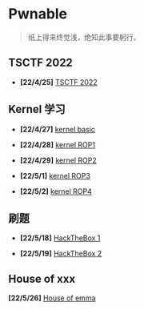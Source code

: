 # Pwnable

> 纸上得来终觉浅，绝知此事要躬行。



## TSCTF 2022

- **[22/4/25]** [TSCTF 2022](/pwnable/220425-tsctf2022)

## Kernel 学习

- **[22/4/27]** [kernel basic](/pwnable/220427-kernel-basic)

- **[22/4/28]** [kernel ROP1](/pwnable/220428-kernel-rop1)

- **[22/4/29]** [kernel ROP2](/pwnable/220429-kernel-rop2)

- **[22/5/1]** [kernel ROP3](/pwnable/220501-kernel-rop3)

- **[22/5/2]** [kernel ROP4](/pwnable/220502-kernel-rop4)

## 刷题

- **[22/5/18]** [HackTheBox 1](/pwnable/220518-HTB1)

- **[22/5/19]** [HackTheBox 2](/pwnable/220519-HTB2)

## House of xxx

**[22/5/26]** [House of emma](/pwnable/220526-house_of_emma)

